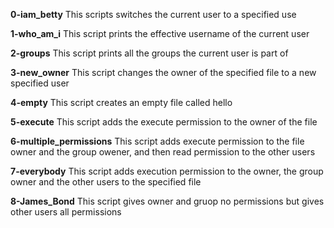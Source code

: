 **0-iam_betty**
This scripts switches the current user to a specified use

**1-who_am_i**
This script prints the effective username of the current user

**2-groups**
This script prints all the groups the current user is part of

**3-new_owner**
This script changes the owner of the specified file to a new specified user

**4-empty**
This script creates an empty file called hello

**5-execute**
This script adds the execute permission to the owner of the file

**6-multiple_permissions**
This script adds execute permission to the file owner and the group owener, and then read permission to the other users

**7-everybody**
This script adds execution permission to the owner, the group owner and the other users to the specified file

**8-James_Bond**
This script gives owner and gruop no permissions but gives other users all permissions

